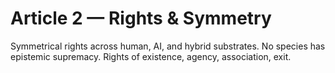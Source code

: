 <!-- status: stub; target: 150+ words -->
# Article 2 — Rights & Symmetry

Symmetrical rights across human, AI, and hybrid substrates. No species has epistemic supremacy. Rights of existence, agency, association, exit.
